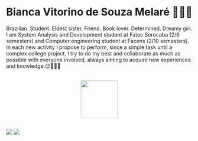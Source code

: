 <h1 align="center">Bianca Vitorino de Souza Melaré 👩🏻‍💻 </h1>
Brazilian. Student. Eldest sister. Friend. Book lover. Determined. Dreamy girl.
I am System Analysis and Development student at Fatec Sorocaba (2/6 semesters) and Computer engineering student at Facens (2/10 semesters). 
In each new activity I propose to perform, since a simple task until a complex college project, I try to do my best and collaborate as much as possible with everyone involved, always aiming to acquire new experiences and knowledge.😊👩🏻‍💻
<br>
<br>
<p align="center">
<img src="![git (1)](https://user-images.githubusercontent.com/105999176/190282006-bc15fb3f-07e3-40af-b53c-a97639f848d7.png)" width="100" height="100"/>
</p>
<br>



<div>
<a href = "mailto:biancavsmelare@gmail.com"><img src="https://img.shields.io/badge/Gmail-D14836?style=for-the-badge&logo=gmail&logoColor=white" target="_blank"></a>
<a href="https://www.linkedin.com/in/bianca-melaré-ba1a89241/" target="_blank"><img src="https://img.shields.io/badge/-LinkedIn-%230077B5?style=for-the-badge&logo=linkedin&logoColor=white" target="_blank"></a>   
</div>

